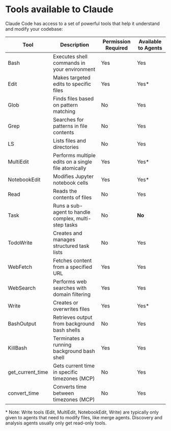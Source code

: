 # Tools available to Claude

Claude Code has access to a set of powerful tools that help it understand and modify your codebase:

| Tool             | Description                                          | Permission Required | Available to Agents |
| ---------------- | ---------------------------------------------------- | ------------------- | ------------------- |
| Bash             | Executes shell commands in your environment          | Yes                 | Yes                 |
| Edit             | Makes targeted edits to specific files               | Yes                 | Yes\*               |
| Glob             | Finds files based on pattern matching                | No                  | Yes                 |
| Grep             | Searches for patterns in file contents               | No                  | Yes                 |
| LS               | Lists files and directories                          | No                  | Yes                 |
| MultiEdit        | Performs multiple edits on a single file atomically  | Yes                 | Yes\*               |
| NotebookEdit     | Modifies Jupyter notebook cells                      | Yes                 | Yes\*               |
| Read             | Reads the contents of files                          | No                  | Yes                 |
| Task             | Runs a sub-agent to handle complex, multi-step tasks | No                  | **No**              |
| TodoWrite        | Creates and manages structured task lists            | No                  | Yes                 |
| WebFetch         | Fetches content from a specified URL                 | Yes                 | Yes                 |
| WebSearch        | Performs web searches with domain filtering          | Yes                 | Yes                 |
| Write            | Creates or overwrites files                          | Yes                 | Yes\*               |
| BashOutput       | Retrieves output from background bash shells         | No                  | Yes                 |
| KillBash         | Terminates a running background bash shell           | Yes                 | Yes                 |
| get_current_time | Gets current time in specific timezones (MCP)        | No                  | Yes                 |
| convert_time     | Converts time between timezones (MCP)                | No                  | Yes                 |

\* Note: Write tools (Edit, MultiEdit, NotebookEdit, Write) are typically only given to agents that need to modify files, like merge agents. Discovery and analysis agents usually only get read-only tools.
